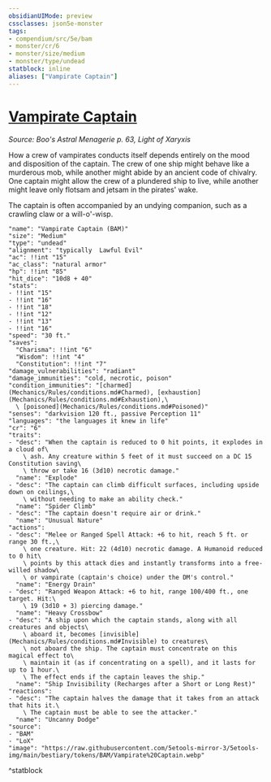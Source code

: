 ```yaml
---
obsidianUIMode: preview
cssclasses: json5e-monster
tags:
- compendium/src/5e/bam
- monster/cr/6
- monster/size/medium
- monster/type/undead
statblock: inline
aliases: ["Vampirate Captain"]
---
```

# [Vampirate Captain](Mechanics\bestiary\undead/vampirate-captain-bam.md)
*Source: Boo's Astral Menagerie p. 63, Light of Xaryxis*  

How a crew of vampirates conducts itself depends entirely on the mood and disposition of the captain. The crew of one ship might behave like a murderous mob, while another might abide by an ancient code of chivalry. One captain might allow the crew of a plundered ship to live, while another might leave only flotsam and jetsam in the pirates' wake.

The captain is often accompanied by an undying companion, such as a crawling claw or a will-o'-wisp.

```statblock
"name": "Vampirate Captain (BAM)"
"size": "Medium"
"type": "undead"
"alignment": "typically  Lawful Evil"
"ac": !!int "15"
"ac_class": "natural armor"
"hp": !!int "85"
"hit_dice": "10d8 + 40"
"stats":
- !!int "15"
- !!int "16"
- !!int "18"
- !!int "12"
- !!int "13"
- !!int "16"
"speed": "30 ft."
"saves":
  "Charisma": !!int "6"
  "Wisdom": !!int "4"
  "Constitution": !!int "7"
"damage_vulnerabilities": "radiant"
"damage_immunities": "cold, necrotic, poison"
"condition_immunities": "[charmed](Mechanics/Rules/conditions.md#Charmed), [exhaustion](Mechanics/Rules/conditions.md#Exhaustion),\
  \ [poisoned](Mechanics/Rules/conditions.md#Poisoned)"
"senses": "darkvision 120 ft., passive Perception 11"
"languages": "the languages it knew in life"
"cr": "6"
"traits":
- "desc": "When the captain is reduced to 0 hit points, it explodes in a cloud of\
    \ ash. Any creature within 5 feet of it must succeed on a DC 15 Constitution saving\
    \ throw or take 16 (3d10) necrotic damage."
  "name": "Explode"
- "desc": "The captain can climb difficult surfaces, including upside down on ceilings,\
    \ without needing to make an ability check."
  "name": "Spider Climb"
- "desc": "The captain doesn't require air or drink."
  "name": "Unusual Nature"
"actions":
- "desc": "Melee or Ranged Spell Attack: +6 to hit, reach 5 ft. or range 30 ft.,\
    \ one creature. Hit: 22 (4d10) necrotic damage. A Humanoid reduced to 0 hit\
    \ points by this attack dies and instantly transforms into a free-willed shadow\
    \ or vampirate (captain's choice) under the DM's control."
  "name": "Energy Drain"
- "desc": "Ranged Weapon Attack: +6 to hit, range 100/400 ft., one target. Hit:\
    \ 19 (3d10 + 3) piercing damage."
  "name": "Heavy Crossbow"
- "desc": "A ship upon which the captain stands, along with all creatures and objects\
    \ aboard it, becomes [invisible](Mechanics/Rules/conditions.md#Invisible) to creatures\
    \ not aboard the ship. The captain must concentrate on this magical effect to\
    \ maintain it (as if concentrating on a spell), and it lasts for up to 1 hour.\
    \ The effect ends if the captain leaves the ship."
  "name": "Ship Invisibility (Recharges after a Short or Long Rest)"
"reactions":
- "desc": "The captain halves the damage that it takes from an attack that hits it.\
    \ The captain must be able to see the attacker."
  "name": "Uncanny Dodge"
"source":
- "BAM"
- "LoX"
"image": "https://raw.githubusercontent.com/5etools-mirror-3/5etools-img/main/bestiary/tokens/BAM/Vampirate%20Captain.webp"
```
^statblock
